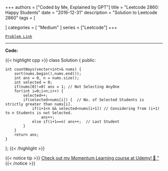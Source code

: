 
+++
authors = ["Coded by Me, Explained by GPT"]
title = "Leetcode 2860: Happy Students"
date = "2016-12-31"
description = "Solution to Leetcode 2860"
tags = [
    
]
categories = [
    "Medium"
]
series = ["Leetcode"]
+++



[`Problem Link`](https://leetcode.com/problems/happy-students/description/)

---

**Code:**

{{< highlight cpp >}}
class Solution {
public:

    int countWays(vector<int>& nums) {
        sort(nums.begin(),nums.end());
        int ans = 0, n = nums.size();
        int selected = 0;
        if(nums[0]!=0) ans = 1; // Not Selecting AnyOne
        for(int i=0;i<n;i++) {
            selected++;
            if(selected>nums[i]) {  // No. of Selected Students is strictly greater than nums[i].
                if(i+1<n && selected<nums[i+1]) // Considering from (i+1) to n Students is not Selected.
                    ans++; 
                else if(i+1==n) ans++;  // Last Student
            }
        }
        return ans;
    }

};
{{< /highlight >}}



{{< notice tip >}}
[Check out my Momentum Learning course at Udemy! 🚀 "](https://www.udemy.com/course/blind-75-the-data-structures-and-algorithms-essentials/)
{{< /notice >}}

